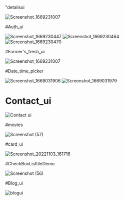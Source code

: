 "detailsui

![Screenshot_1669231007](https://user-images.githubusercontent.com/19486593/204089313-aa727c5f-6664-4e69-81c1-dd77e5370861.png)

#Auth_ui

![Screenshot_1669230447](https://user-images.githubusercontent.com/19486593/203630318-9aa271bb-f18d-4d85-8866-8b3d63ff5601.png)
![Screenshot_1669230464](https://user-images.githubusercontent.com/19486593/203630464-e93152e7-75a7-4cc4-8038-f747c2e1a472.png)
![Screenshot_1669230470](https://user-images.githubusercontent.com/19486593/203630382-4731362c-4f3e-4988-8f81-fc8185edf84d.png)

#Farmer's_fresh_ui

![Screenshot_1669231007](https://user-images.githubusercontent.com/19486593/203630645-f3ea669d-1cee-4578-a6c1-715ed1b44619.png)

#Date_time_picker

![Screenshot_1669031906](https://user-images.githubusercontent.com/19486593/203630825-7a0865a0-3555-4652-a1eb-e40bf185ca74.png)
![Screenshot_1669031979](https://user-images.githubusercontent.com/19486593/203630869-5a24a52d-afd7-4288-93f3-ed49efdf29fa.png)

# Contact_ui


![Contact ui](https://user-images.githubusercontent.com/19486593/198878912-c3ea0dd6-0957-4217-8334-7da5b91fc8c9.png)

#movies

![Screenshot (57)](https://user-images.githubusercontent.com/19486593/201029761-38acb9fb-ec5a-45f9-a07e-68bf95dc9a42.png)

#card_ui


![Screenshot_20221103_161716](https://user-images.githubusercontent.com/19486593/199702594-ed8a0d30-21d7-49f9-8fa8-aa27608cc27e.png)

#CheckBoxListtileDemo

![Screenshot (56)](https://user-images.githubusercontent.com/19486593/200836536-2a6fad7b-9219-4ab7-87aa-1ffa130f9b5f.png)

#Blog_ui

![blogui](https://user-images.githubusercontent.com/19486593/202638043-82e7823b-387d-42d8-b94e-cebd29fa7085.png)
